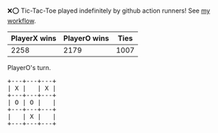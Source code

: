 :x::o: Tic-Tac-Toe played indefinitely by github action runners! See [my workflow](.github/workflows/play.yaml).

|PlayerX wins|PlayerO wins|Ties|
|-|-|-|
|2258|2179|1007|

PlayerO's turn.

<pre>
+---+---+---+
| X |   | X |
+---+---+---+
| O | O |   |
+---+---+---+
|   | X |   |
+---+---+---+
</pre>